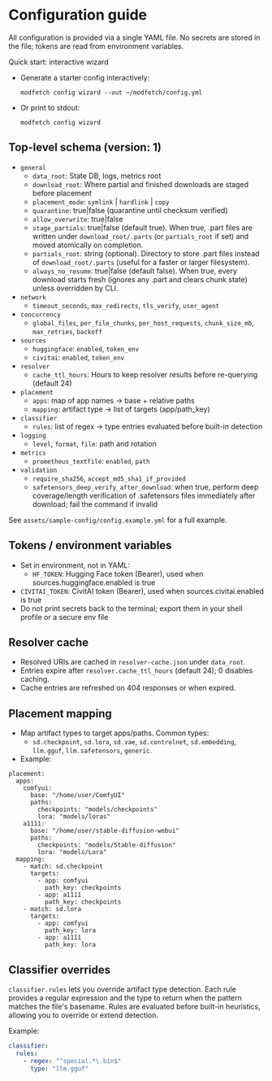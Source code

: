 # Configuration guide

All configuration is provided via a single YAML file. No secrets are stored in the file; tokens are read from environment variables.

Quick start: interactive wizard
- Generate a starter config interactively:
  ```
  modfetch config wizard --out ~/modfetch/config.yml
  ```
- Or print to stdout:
  ```
  modfetch config wizard
  ```

## Top-level schema (version: 1)
- `general`
  - `data_root`: State DB, logs, metrics root
  - `download_root`: Where partial and finished downloads are staged before placement
  - `placement_mode`: `symlink` | `hardlink` | `copy`
  - `quarantine`: true|false (quarantine until checksum verified)
  - `allow_overwrite`: true|false
  - `stage_partials`: true|false (default true). When true, .part files are written under `download_root/.parts` (or `partials_root` if set) and moved atomically on completion.
  - `partials_root`: string (optional). Directory to store .part files instead of `download_root/.parts` (useful for a faster or larger filesystem).
  - `always_no_resume`: true|false (default false). When true, every download starts fresh (ignores any .part and clears chunk state) unless overridden by CLI.
- `network`
  - `timeout_seconds`, `max_redirects`, `tls_verify`, `user_agent`
- `concurrency`
  - `global_files`, `per_file_chunks`, `per_host_requests`, `chunk_size_mb`, `max_retries`, `backoff`
- `sources`
  - `huggingface`: `enabled`, `token_env`
  - `civitai`: `enabled`, `token_env`
- `resolver`
  - `cache_ttl_hours`: Hours to keep resolver results before re-querying (default 24)
- `placement`
  - `apps`: map of app names → base + relative paths
  - `mapping`: artifact type → list of targets (app/path_key)
- `classifier`
  - `rules`: list of regex → type entries evaluated before built-in detection
- `logging`
  - `level`, `format`, `file`: path and rotation
- `metrics`
  - `prometheus_textfile`: `enabled`, `path`
- `validation`
  - `require_sha256`, `accept_md5_sha1_if_provided`
  - `safetensors_deep_verify_after_download`: when true, perform deep coverage/length verification of .safetensors files immediately after download; fail the command if invalid

See `assets/sample-config/config.example.yml` for a full example.

## Tokens / environment variables
- Set in environment, not in YAML:
  - `HF_TOKEN`: Hugging Face token (Bearer), used when sources.huggingface.enabled is true
- `CIVITAI_TOKEN`: CivitAI token (Bearer), used when sources.civitai.enabled is true
- Do not print secrets back to the terminal; export them in your shell profile or a secure env file

## Resolver cache
- Resolved URIs are cached in `resolver-cache.json` under `data_root`.
- Entries expire after `resolver.cache_ttl_hours` (default 24); 0 disables caching.
- Cache entries are refreshed on 404 responses or when expired.

## Placement mapping
- Map artifact types to target apps/paths. Common types:
  - `sd.checkpoint`, `sd.lora`, `sd.vae`, `sd.controlnet`, `sd.embedding`, `llm.gguf`, `llm.safetensors`, `generic`.
- Example:
```
placement:
  apps:
    comfyui:
      base: "/home/user/ComfyUI"
      paths:
        checkpoints: "models/checkpoints"
        lora: "models/loras"
    a1111:
      base: "/home/user/stable-diffusion-webui"
      paths:
        checkpoints: "models/Stable-diffusion"
        lora: "models/Lora"
  mapping:
    - match: sd.checkpoint
      targets:
        - app: comfyui
          path_key: checkpoints
        - app: a1111
          path_key: checkpoints
    - match: sd.lora
      targets:
        - app: comfyui
          path_key: lora
        - app: a1111
          path_key: lora
```


## Classifier overrides

`classifier.rules` lets you override artifact type detection. Each rule provides a
regular expression and the type to return when the pattern matches the file's
basename. Rules are evaluated before built-in heuristics, allowing you to
override or extend detection.

Example:

```yaml
classifier:
  rules:
    - regex: "^special.*\.bin$"
      type: "llm.gguf"
```


